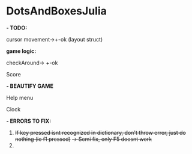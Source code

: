 # DotsAndBoxesJulia

**- TODO:**

cursor movement->+-ok (layout struct)

**game logic:** 

checkAround-> +-ok

Score

**- BEAUTIFY GAME**

  Help menu
  
  Clock

**- ERRORS TO FIX:**
  1. ~~If key pressed isnt recognized in dictionary, don't throw error, just do nothing (ie f1 pressed)~~
    ~~-> Semi fix, only F5 doesnt work~~
  2. 
